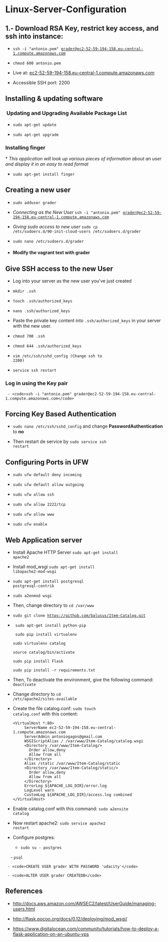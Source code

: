 # Linux-Server-Configuration


## 1.- Download RSA Key, restrict key access, and ssh into instance:
 * <code>ssh -i "antonio.pem" grader@ec2-52-59-194-158.eu-central-1.compute.amazonaws.com</code>
 
 * <code>chmod 600 antonio.pem</code>
 
 * Live at: [ec2-52-59-194-158.eu-central-1.compute.amazonaws.com](ec2-52-59-194-158.eu-central-1.compute.amazonaws.com)
 
 * Accessible SSH port: 2200


## Installing & updating software
<h3> Updating and Upgrading Available Package List</h3>

  * <code>sudo apt-get update</code>
  
  * <code>sudo apt-get upgrade</code>
   
<h3>Installing finger</h3>
  * <em>This application will look up various pieces of information about an user and display it in an easy to read format
    </em>
  
  * <code>sudo apt-get install finger</code>
 
## Creating a new user
  * <code>sudo adduser grader</code>
  
  * <em>Connecting as the New User</em>
    <code>ssh -i "antonio.pem" grader@ec2-52-59-194-158.eu-central-1.compute.amazonaws.com</code>
  
  * <em>Giving sudo access to new user</em>
  <code>sudo cp /etc/sudoers.d/90-init-cloud-users /etc/sudoers.d/grader</code>
  
  * <code>sudo nano /etc/sudoers.d/grader</code>
  
  * <h4>Modify the vagrant text with grader</h4>
  
## Give SSH access to the new User
  
  * Log into your server as the new user you've just created
   
  * <code>mkdir .ssh</code>
    
  * <code>touch .ssh/authorized_keys</code>
        
  * <code>nano .ssh/authorized_keys</code>
    
  * Paste the private key content into <code>.ssh/authorized_keys</code> in your server with the new user.
    
  * <code>chmod 700 .ssh</code>
    
  * <code>chmod 644 .ssh/authorized_keys</code>
  
  * <code>vim /etc/ssh/sshd_config (Change ssh to 2200)</code>
  
  * <code>service ssh restart</code>
    
  <h3>Log in using the Key pair</h3>
    
     - <code>ssh -i "antonio.pem" grader@ec2-52-59-194-158.eu-central-1.compute.amazonaws.com</code>
   
        
## Forcing Key Based Authentication
   * <code>sudo nano /etc/ssh/sshd_config</code> and change <b>PasswordAuthentication</b> to <b>no</b>
     
   * Then restart de service by <code>sudo service ssh restart</code>
   
## Configuring Ports in UFW
   * <code>sudo ufw default deny incoming</code>
   
   * <code>sudo ufw default allow outgoing</code>
   
   * <code>sudo ufw allow ssh</code>
   
   * <code>sudo ufw allow 2222/tcp</code>
   
   * <code>sudo ufw allow www</code>
   
   * <code>sudo ufw enable</code>
   
## Web Application server
   * Install Apache HTTP Server <code>sudo apt-get install apache2</code> 
   
   * Install mod_wsgi <code>sudo apt-get install libapache2-mod-wsgi</code>
   
   * <code>sudo apt-get install postgresql postgresql-contrib</code>
   
   * <code>sudo a2enmod wsgi</code>
   
   * Then, change directory to <code>cd /var/www</code>
   
   * <code>sudo git clone https://github.com/balusus/Item-Catalog.git</code>
   
   * <code> sudo apt-get install python-pip </code>
   
     <code> sudo pip install virtualenv</code>
     
     <code>sudo virtualenv catalog</code>
     
     <code>source catalog/bin/activate</code>
     
     <code>sudo pip install Flask</code>
     
     <code>sudo pip install -r requirements.txt</code>
     
   * Then, To deactivate the environment, give the following command: <code>deactivate</code>
   
   * Change directory to <code>cd /etc/apache2/sites-available</code>
   
   * Create the file catalog.conf: <code>sudo touch catalog.conf</code> with this content:
      ```
      <VirtualHost *:80>
           ServerName ec2-52-59-194-158.eu-central-1.compute.amazonaws.com
           ServerAdmin antoniogagos@gmail.com
           WSGIScriptAlias / /var/www/Item-Catalog/catalog.wsgi
           <Directory /var/www/Item-Catalog/>
             Order allow,deny
             Allow from all
           </Directory>
           Alias /static /var/www/Item-Catalog/static
           <Directory /var/www/Item-Catalog/static/>
             Order allow,deny
             Allow from all
           </Directory>
           ErrorLog ${APACHE_LOG_DIR}/error.log
           LogLevel warn
           CustomLog ${APACHE_LOG_DIR}/access.log combined
      </VirtualHost> 
      ```
   * Enable catalog.conf with this command: <code>sudo a2ensite catalog</code>
   
   * Now restart apache2: <code>sudo service apache2 restart</code>
   
   * Configure postgres:
   
     - <code>sudo su - postgres</code>
     
     - <code>psql</code>
     
     - <code>CREATE USER grader WITH PASSWORD 'udacity'</code>
     
     - <code>ALTER USER grader CREATEDB</code>
 
 ## References
 
   * http://docs.aws.amazon.com/AWSEC2/latest/UserGuide/managing-users.html
   
   * http://flask.pocoo.org/docs/0.12/deploying/mod_wsgi/
   
   * https://www.digitalocean.com/community/tutorials/how-to-deploy-a-flask-application-on-an-ubuntu-vps
